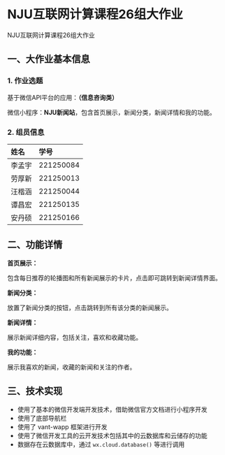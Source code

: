 # NJU互联网计算课程26组大作业
NJU互联网计算课程26组大作业

## 一、大作业基本信息

### 1. 作业选题

基于微信API平台的应用：**（信息咨询类）**

微信小程序：**NJU新闻站**，包含首页展示，新闻分类，新闻详情和我的功能。

### 2. 组员信息

| 姓名   | 学号      |
| :----- | :-------- |
| 李孟宇 | 221250084 |
| 劳厚新 | 221250013 |
| 汪楷涵 | 221250044 |
| 谭昌宏 | 221250135 |
| 安丹硕 | 221250166 |

## 二、功能详情

**首页展示：**

包含每日推荐的轮播图和所有新闻展示的卡片，点击即可跳转到新闻详情界面。



**新闻分类：**

放置了新闻分类的按钮，点击跳转到所有该分类的新闻展示。



**新闻详情：**

展示新闻详细内容，包括关注，喜欢和收藏功能。



**我的功能：**

展示我喜欢的新闻，收藏的新闻和关注的作者。



## 三、技术实现



- 使用了基本的微信开发端开发技术，借助微信官方文档进行小程序开发
- 使用了底部导航栏
- 使用了 vant-wapp 框架进行开发
- 使用了微信开发工具的云开发技术包括其中的云数据库和云储存的功能
- 数据存在云数据库中，通过 `wx.cloud.database()` 等进行调用
